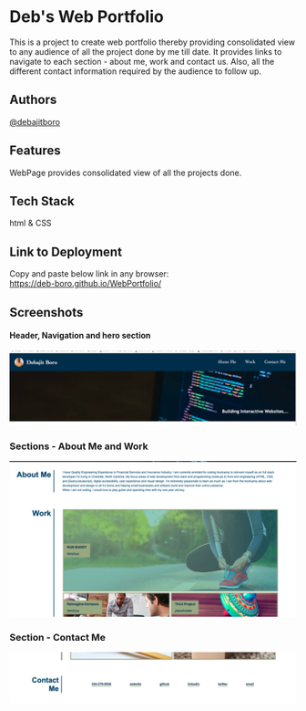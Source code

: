 # Deb's Web Portfolio

This is a project to create web portfolio thereby providing consolidated view to any audience of all the project done by me till date. It provides links to navigate to each section - about me, work and contact us. Also, all the different contact information required by the audience to follow up.

## Authors

[@debajitboro](https://www.github.com/deb-boro)

## Features

WebPage provides consolidated view of all the projects done.

## Tech Stack

html & CSS

## Link to Deployment

Copy and paste below link in any browser:  
 https://deb-boro.github.io/WebPortfolio/

## Screenshots

#### Header, Navigation and hero section

![Header, Navigation and Hero Section](https://github.com/deb-boro/WebPortfolio/blob/main/assets/images/Screenshot-webportfolio-header-nav-hero.png?raw=true)

### Sections - About Me and Work

![Sections - About Me & Work](https://github.com/deb-boro/WebPortfolio/blob/main/assets/images/Screen%20Shot-webportfolio-aboutme-work.png?raw=true)

### Section - Contact Me

![Sections- Contact Me](https://github.com/deb-boro/WebPortfolio/blob/main/assets/images/Screenshot-webportfolio-contactme.png?raw=true)
